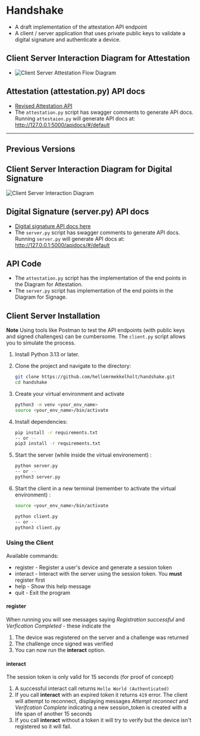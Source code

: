 # Handshake 
* A draft implementation of the attestation API endpoint
* A client / server application that uses private public keys to validate a digital signature and authenticate a device.

## Client Server Interaction Diagram for Attestation
* ![Client Server Attestation Flow Diagram](https://github.com/user-attachments/assets/f8b023cc-ad45-4e08-92b4-c99c3498949c)

## Attestation (attestation.py) API docs
* [Revised Attestation API](https://github.com/user-attachments/files/18998900/attestation_api.pdf)
* The `attestation.py` script has swagger comments to generate API docs. Running `attestaion.py` will generate API docs at: http://127.0.0.1:5000/apidocs/#/default


---


## Previous Versions 
## Client Server Interaction Diagram for Digital Signature
![Client Server Interaction Diagram](https://github.com/user-attachments/assets/a93bcc10-d89b-4f37-82b7-c1a00037a7bf)

## Digital Signature (server.py) API docs 
* [Digital signature API docs here](https://github.com/user-attachments/files/18855064/authentication-api.pdf)
* The `server.py` script has swagger comments to generate API docs. Running `server.py` will generate API docs at: http://127.0.0.1:5000/apidocs/#/default

## API Code
* The `attestation.py` script has the implementation of the end points in the Diagram for Attestation. 
* The `server.py` script has implementation of the end points in the Diagram for Signage. 

## Client Server Installation
**Note** Using tools like Postman to test the API endpoints (with public keys and signed challenges) can be cumbersome. The `client.py` script allows you to simulate the process.  

1. Install Python 3.13 or later. 
2. Clone the project and navigate to the directory:

    ```bash
    git clone https://github.com/hellomrmekkelholt/handshake.git
    cd handshake
    ```
3. Create your virtual environment and activate

    ```bash
    python3 -m venv <your_env_name>
    source <your_env_name>/bin/activate 
    ```

4. Install dependencies:

    ```bash
    pip install -r requirements.txt
    -- or --
    pip3 install -r requirements.txt
    ```

5. Start the server (while inside the virtual environement) : 

    ```bash
    python server.py
    -- or --
    python3 server.py
    ```
6. Start the client in a new terminal (remember to activate the virtual environment) : 

    ```bash
    source <your_env_name>/bin/activate
    
    python client.py
    -- or --
    python3 client.py
    ```


### Using the Client
Available commands:
* register - Register a user's device and generate a session token
* interact - Interact with the server using the session token. You **must** register first 
* help - Show this help message
* quit - Exit the program

#### register 
When running you will see messages saying *Registration successful* and *Verfication Completed* - these indicate the  
1. The device was registered on the server and a challenge was returned
2. The challenge once signed was verified
3. You can now run the **interact** option. 

#### interact
The session token is only valid for 15 seconds (for proof of concept)
1. A successful interact call returns `Hello World (Authenticated)` 
2. If you call **interact** with an expired token it returns `419` error. The client will attempt to reconnect, displaying messages *Attempt reconnect* and *Verifcation Complete* indicating a new session_token is created with a life span of another 15 seconds  
3. If you call **interact** without a token it will try to verify but the device isn't registered so it will fail. 
